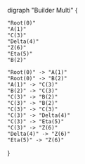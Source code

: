 digraph "Builder Multi" {

    "Root(0)"
    "A(1)"
    "C(3)"
    "Delta(4)"
    "Z(6)"
    "Eta(5)"
    "B(2)"

    "Root(0)" -> "A(1)"
    "Root(0)" -> "B(2)"
    "A(1)" -> "C(3)"
    "B(2)" -> "C(3)"
    "C(3)" -> "B(2)"
    "C(3)" -> "B(2)"
    "C(3)" -> "C(3)"
    "C(3)" -> "Delta(4)"
    "C(3)" -> "Eta(5)"
    "C(3)" -> "Z(6)"
    "Delta(4)" -> "Z(6)"
    "Eta(5)" -> "Z(6)"

}
